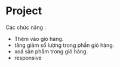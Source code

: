 # Project
Các chức năng :
- Thêm vào giỏ hàng.
- tăng giảm số lượng trong phần giỏ hàng.
- xoá sản phẩm trong giỏ hàng.
- responsive
